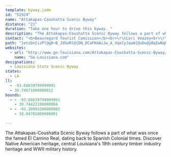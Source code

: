 ```yaml
---
template: byway.jade
id: "52924"
name: "Attakapas-Coushatta Scenic Byway"
distance: "21"
duration: "Take one hour to drive this byway. "
description: "The Attakapas-Coushatta Scenic Byway follows a part of what was once the famed El Camino Real, dating back to Spanish Colonial times.  Discover Native American heritage, central Louisiana's 19th century timber industry heritage and WWII military history."
contact: "<b>Beauregard Tourist Comission</b><br>\r\nLori Veazey<br>\r\nP.O. Box 1174<br>\r\n113 S. Washington Ave.<br>\r\nDeRidder, LA 70634<br>\r\n1-800-738-5534"
path: "}etzDn{izPl@gD~B_JdGoRl@{DN_DCaFKmAiJw_A_VqeCyJqaA{@uDu@yBqIwNqEkM}@gBeAsBqB_C_OoOoEcEqVaWyBsBqBgBoEyCsFmCoCm@aDc@_JLmDG{nAb@eDKyEm@wEiAeMcDcg@yLmDeA_CaAqF_DiMcKeBkBkBmCcEmIqAaCaBsBkBeBcSgPch@ka@oBgA_C_AarAma@}UaIeG{ByOeFiCqAoB{AeBkBwAyBe@aAmAsD{@sFQmFP{w@GeVFqeEIgs@Biq@GyjABw~BHwSEu`CFqUI_uCIm]OuIi@qHs@uHy@sGiJmh@eNcu@mAiI}CaPsDcVo@yHe@oKMmFOya@F}uAXoYRge@"
websites: 
  - url: "http://www.go-louisiana.com/Attakapas-Coushatta-Scenic-Byway/"
    name: "Go-Louisiana.com"
designations: 
  - Louisiana State Scenic Byway
states: 
  - LA
ll: 
  - -93.60839799999991
  - 30.74671000000012
bounds: 
  - - -93.60839799999991
    - 30.74422100000004
  - - -93.28903200000002
    - 30.84701000000001

---
```


The Attakapas-Coushatta Scenic Byway follows a part of what was once the famed El Camino Real, dating back to Spanish Colonial times.  Discover Native American heritage, central Louisiana's 19th century timber industry heritage and WWII military history.